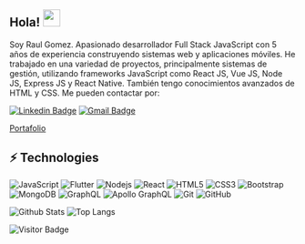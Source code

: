 ## Hola! <img src="https://raw.githubusercontent.com/aemmadi/aemmadi/master/wave.gif" width="30px">

Soy Raul Gomez. Apasionado desarrollador Full Stack JavaScript con 5 años de experiencia construyendo sistemas web y aplicaciones móviles. He trabajado en una variedad de proyectos, principalmente sistemas de gestión, utilizando frameworks JavaScript como React JS, Vue JS, Node JS, Express JS y React Native. También tengo conocimientos avanzados de HTML y CSS. Me pueden contactar por:

[![Linkedin Badge](https://img.shields.io/badge/-raulalbertogomez-blue?style=flat-square&logo=Linkedin&logoColor=white&link=https://www.linkedin.com/in/raulalbertogomez)](https://www.linkedin.com/in/raulalbertogomez)
[![Gmail Badge](https://img.shields.io/badge/-raggmagm@gmail.com-c14438?style=flat-square&logo=Gmail&logoColor=white&link=mailto:raggmagm@gmail.com)](mailto:raggmagm@gmail.com)

[Portafolio](https://ragomez33.github.io/portfolio/)

## ⚡ Technologies

![JavaScript](https://img.shields.io/badge/-JavaScript-black?style=flat-square&logo=javascript)
![Flutter](https://img.shields.io/badge/-Flutter-black?style=flat-square&logo=flutter)
![Nodejs](https://img.shields.io/badge/-Nodejs-black?style=flat-square&logo=Node.js)
![React](https://img.shields.io/badge/-React-black?style=flat-square&logo=react)
![HTML5](https://img.shields.io/badge/-HTML5-E34F26?style=flat-square&logo=html5&logoColor=white)
![CSS3](https://img.shields.io/badge/-CSS3-1572B6?style=flat-square&logo=css3)
![Bootstrap](https://img.shields.io/badge/-Bootstrap-563D7C?style=flat-square&logo=bootstrap)
![MongoDB](https://img.shields.io/badge/-MongoDB-black?style=flat-square&logo=mongodb)
![GraphQL](https://img.shields.io/badge/-GraphQL-E10098?style=flat-square&logo=graphql)
![Apollo GraphQL](https://img.shields.io/badge/-Apollo%20GraphQL-311C87?style=flat-square&logo=apollo-graphql)
![Git](https://img.shields.io/badge/-Git-black?style=flat-square&logo=git)
![GitHub](https://img.shields.io/badge/-GitHub-181717?style=flat-square&logo=github)


![Github Stats](https://github-readme-stats.vercel.app/api?username=Ragomez33&count_private=true&show_icons=true&include_all_commits=true)
![Top Langs](https://github-readme-stats.vercel.app/api/top-langs/?username=Ragomez33&hide=TeX&layout=compact)

![Visitor Badge](https://visitor-badge.laobi.icu/badge?page_id=Ragomez33.Ragomez33)
